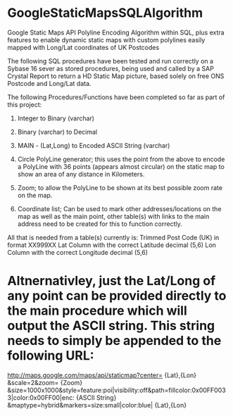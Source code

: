 # GoogleStaticMapsSQLAlgorithm
Google Static Maps API Polyline Encoding Algorithm within SQL, plus extra features to enable dynamic static maps with custom polylines easily mapped with Long/Lat coordinates of UK Postcodes


The following SQL procedures have been tested and run correctly on a Sybase 16 sever as stored procedures, being used and called by a SAP Crystal Report to return a HD Static Map picture, based solely on free ONS Postcode and Long/Lat data.

The following Procedures/Functions have been completed so far as part of this project:
 
1.  Integer to Binary (varchar)
 
2.  Binary (varchar) to Decimal
 
3.  MAIN - (Lat,Long) to Encoded ASCII String (varchar)

4.  Circle PolyLine generator; this uses the point from the above to encode a PolyLine with 36 points (appears almost circular) on the static map to show an area of any distance in Kilometers. 

5.  Zoom; to allow the PolyLine to be shown at its best possible zoom rate on the map.

5.  Coordinate list; Can be used to mark other addresses/locations on the map as well as the main point, other table(s) with links to the main address need to be created for this to function correctly. 

All that is needed from a table(s) currently is:
Trimmed Post Code (UK) in format XX999XX
Lat Column with the correct Latitude decimal (5,6)
Lon Column with the correct Longitude decimal (5,6)
 
 # Altnernativley, just the Lat/Long of any point can be provided directly to the main procedure which will output the ASCII string. This string needs to simply be appended to the following URL:
 
http://maps.google.com/maps/api/staticmap?center=
{Lat},{Lon}
&scale=2&zoom=
{Zoom}
&size=1000x1000&style=feature:poi|visibility:off&path=fillcolor:0x00FF0033|color:0x00FF00|enc:
{ASCII String}
&maptype=hybrid&markers=size:small|color:blue|
{Lat},{Lon}



 
 
